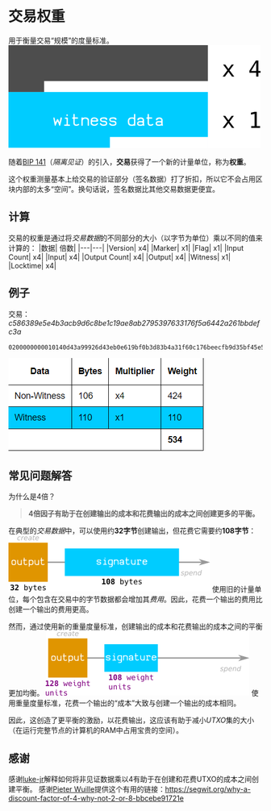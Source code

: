 # 交易权重
用于衡量交易“规模”的度量标准。
![Weight-1.png](img/Weight-1.png)

随着[BIP 141](https://github.com/bitcoin/bips/blob/master/bip-0141.mediawiki#transaction-size-calculations)（*隔离见证*）的引入，**交易**获得了一个新的计量单位，称为**权重**。

这个权重测量基本上给交易的验证部分（签名数据）打了折扣，所以它不会占用区块内部的太多“空间”。换句话说，签名数据比其他交易数据更便宜。

## 计算
交易的权重是通过将*交易数据*的不同部分的大小（以字节为单位）乘以不同的值来计算的：
|数据|	倍数|
|---|---|
|Version|	x4|
|Marker|	x1|
|Flag|	x1|
|Input Count|	x4|
|Input|	x4|
|Output Count|	x4|
|Output|	x4|
|Witness|	x1|
|Locktime|	x4|

## 例子
交易：*c586389e5e4b3acb9d6c8be1c19ae8ab2795397633176f5a6442a261bbdefc3a*
```
0200000000010140d43a99926d43eb0e619bf0b3d83b4a31f60c176beecfb9d35bf45e54d0f7420100000017160014a4b4ca48de0b3fffc15404a1acdc8dbaae226955ffffffff0100e1f5050000000017a9144a1154d50b03292b3024370901711946cb7cccc387024830450221008604ef8f6d8afa892dee0f31259b6ce02dd70c545cfcfed8148179971876c54a022076d771d6e91bed212783c9b06e0de600fab2d518fad6f15a2b191d7fbd262a3e0121039d25ab79f41f75ceaf882411fd41fa670a4c672c23ffaf0e361a969cde0692e800000000
```
![Weight-1.png](img/Weight-4.jpg)

## 常见问题解答
为什么是4倍？

>**4倍因子有助于在创建输出的成本和花费输出的成本之间创建更多的平衡。**

在典型的*交易数据*中，可以使用约**32字节**创建输出，但花费它需要约**108字节**：
![Weight-2.png](img/Weight-2.png)
使用旧的计量单位，每个包含在交易中的字节数据都会增加其*费用*。因此，花费一个输出的费用比创建一个输出的费用更高。

然而，通过使用新的重量度量标准，创建输出的成本和花费输出的成本之间的平衡更加均衡。
![Weight-3.png](img/Weight-3.png)
使用重量度量标准，花费一个输出的“成本”大致与创建一个输出的成本相同。

因此，这创造了更平衡的激励，以花费输出，这应该有助于减小*UTXO*集的大小（在运行完整节点的计算机的RAM中占用宝贵的空间）。

## 感谢

感谢[luke-jr](https://github.com/luke-jr)解释如何将非见证数据乘以4有助于在创建和花费UTXO的成本之间创建平衡。
感谢[Pieter Wuille](https://twitter.com/pwuille)提供这个有用的链接：https://segwit.org/why-a-discount-factor-of-4-why-not-2-or-8-bbcebe91721e